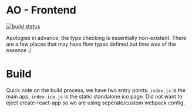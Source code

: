 # AO - Frontend

[![build status](https://git.y-designs.com/ao/ao-frontend/badges/master/build.svg)](https://git.y-designs.com/ao/ao-frontend/commits/master)

Apologies in advance, the type checking is essentially non-existent. There are a few places that may have flow types defined but time was of the essence :/

# Build

Quick note on the build process, we have two entry points: `index.js` is the main app, `index-ico.js` is the static standalone ico page. Did not want to eject create-react-app so we are using seperate/custom webpack config.
